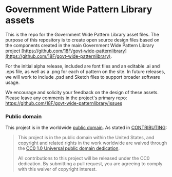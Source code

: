 # Government Wide Pattern Library assets

This is the repo for the Government Wide Pattern Library asset files. The purpose
of this repository is to create open source design files based on the components
created in the main Government Wide Pattern Library project [https://github.com/18F/govt-wide-patternlibrary](https://github.com/18F/govt-wide-patternlibrary).

For the initial alpha release, included are font files and an editable .ai and .eps file, as well as a .png for each of pattern on the site. In future releases, we will work to include .psd and Sketch files to support broader software usage. 

We encourage and solicity your feedback on the design of these assets. Please leave any comments in the project's primary repo: https://github.com/18F/govt-wide-patternlibrary/issues

### Public domain

This project is in the worldwide [public domain](LICENSE.md). As stated in [CONTRIBUTING](CONTRIBUTING.md):

> This project is in the public domain within the United States, and copyright and related rights in the work worldwide are waived through the [CC0 1.0 Universal public domain dedication](https://creativecommons.org/publicdomain/zero/1.0/).
>
> All contributions to this project will be released under the CC0 dedication. By submitting a pull request, you are agreeing to comply with this waiver of copyright interest.
